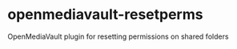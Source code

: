 openmediavault-resetperms
=========================

OpenMediaVault plugin for resetting permissions on shared folders
